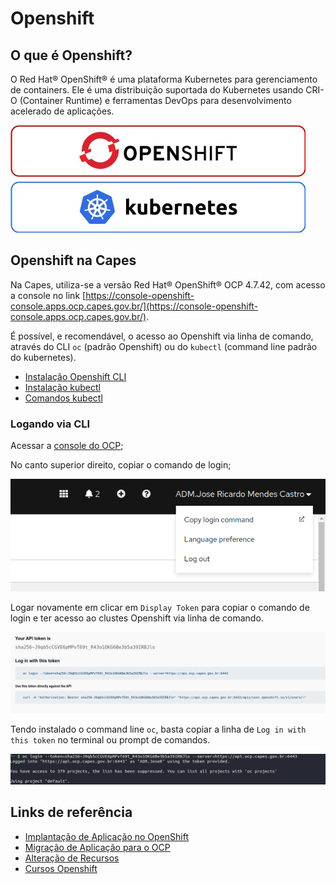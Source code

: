 # Openshift

## O que é Openshift?

O Red Hat® OpenShift® é uma plataforma Kubernetes para gerenciamento de containers. Ele é uma distribuição suportada do Kubernetes usando CRI-O (Container Runtime) e ferramentas DevOps para desenvolvimento acelerado de aplicações.


![Openshift Kubernetes](./img/openshift-k8s.jpg "Openshift Kubernetes")

## Openshift na Capes

Na Capes, utiliza-se a versão Red Hat® OpenShift® OCP 4.7.42, com acesso a console no link [https://console-openshift-console.apps.ocp.capes.gov.br/](https://console-openshift-console.apps.ocp.capes.gov.br/).

É possível, e recomendável, o acesso ao Openshift via linha de comando, através do CLI `oc` (padrão Openshift) ou do `kubectl` (command line padrão do kubernetes).

- [Instalação Openshift CLI](https://docs.openshift.com/container-platform/4.7/cli_reference/openshift_cli/getting-started-cli.html#cli-about-cli_cli-developer-commands)
- [Instalação kubectl](https://kubernetes.io/docs/tasks/tools/#kubectl)
- [Comandos kubectl](https://kubernetes.io/docs/reference/kubectl/)

### Logando via CLI

Acessar a [console do OCP](https://console-openshift-console.apps.ocp.capes.gov.br/);

No canto superior direito, copiar o comando de login;

![Command Login](./img/login-command.png "Command Login")

Logar novamente em clicar em `Display Token` para copiar o comando de login e ter acesso ao clustes Openshift via linha de comando.

![Token CLI](./img/token-cli.png "Token CLI")

Tendo instalado o command line `oc`, basta copiar a linha de `Log in with this token` no terminal ou prompt de comandos. 

![OC Login](./img/oc-login.png "OC Login")


## Links de referência
- [Implantação de Aplicação no OpenShift](../../devops/tutoriais/implantacao.md)
- [Migração de Aplicação para o OCP](../../devops/tutoriais/migracao-app-ocp.md)
- [Alteração de Recursos](../../devops/tutoriais/alteracao-recurso.md)
- [Cursos Openshift](../../devops/primeiros-passos/materiais.md#openshift)
